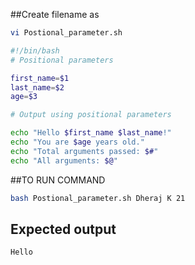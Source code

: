##Create filename as
```bash
vi Postional_parameter.sh
```



```bash 
#!/bin/bash
# Positional parameters

first_name=$1
last_name=$2
age=$3

# Output using positional parameters

echo "Hello $first_name $last_name!"
echo "You are $age years old."
echo "Total arguments passed: $#"
echo "All arguments: $@"
``` 


##TO RUN COMMAND
```bash
bash Postional_parameter.sh Dheraj K 21
```


## Expected output
```bash
Hello
```
